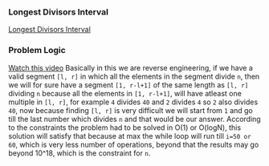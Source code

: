 ### Longest Divisors Interval
[Longest Divisors Interval](https://codeforces.com/problemset/problem/1855/B)

### Problem Logic
[Watch this video](https://www.youtube.com/watch?v=bSiSrZO8nV0&t=57s)
Basically in this we are reverse engineering, if we have a valid segment `[l, r]` in which all the elements in the segment divide `n`, then we will for sure have a segment `[1, r-l+1]` of the same length as `[l, r]` dividing `n` because all the elements in `[1, r-l+1]`, will have atleast one multiple in `[l, r]`, for example `4` divides `40` and `2` divides `4` so `2` also divides `40`, now because finding `[l, r]` is very difficult we will start from `1` and go till the last number which divides `n` and that would be our answer. According to the constraints the problem had to be solved in O(1) or O(logN), this solution will satisfy that because at max the while loop will run till `i=50 or 60`, which is very less number of operations, beyond that the results may go beyond 10^18, which is the constraint for `n`.